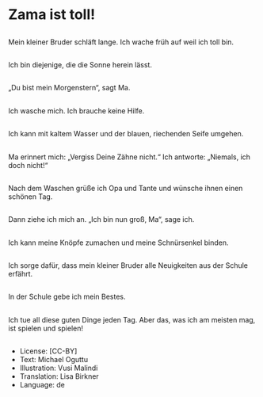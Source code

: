 # Zama ist toll!

##
Mein kleiner Bruder schläft lange. Ich wache früh auf weil ich toll bin.

##
Ich bin diejenige, die die Sonne herein lässt.

##
„Du bist mein Morgenstern“, sagt Ma.

##
Ich wasche mich. Ich brauche keine Hilfe.

##
Ich kann mit kaltem Wasser und der blauen, riechenden Seife umgehen.

##
Ma erinnert mich: „Vergiss Deine Zähne nicht.“ Ich antworte: „Niemals, ich doch nicht!“

##
Nach dem Waschen grüße ich Opa und Tante und wünsche ihnen einen schönen Tag.

##
Dann ziehe ich mich an. „Ich bin nun groß, Ma“, sage ich.

##
Ich kann meine Knöpfe zumachen und meine Schnürsenkel binden.

##
Ich sorge dafür, dass mein kleiner Bruder alle Neuigkeiten aus der Schule erfährt.

##
In der Schule gebe ich mein Bestes.

##
Ich tue all diese guten Dinge jeden Tag. Aber das, was ich am meisten mag, ist spielen und spielen!

##
* License: [CC-BY]
* Text: Michael Oguttu
* Illustration: Vusi Malindi
* Translation: Lisa Birkner
* Language: de
